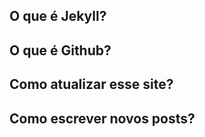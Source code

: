 ## O que é Jekyll?

## O que é Github?

## Como atualizar esse site?

## Como escrever novos posts?

